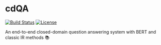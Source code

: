 # cdQA

[![Build Status](https://travis-ci.com/fmikaelian/cdQA.svg?token=Vzy9RRKRZ41ynd9q2BRX&branch=develop)](https://travis-ci.com/fmikaelian/cdQA) [![License](
https://img.shields.io/badge/License-MIT-yellow.svg)](https://choosealicense.com/licenses/mit/)

An end-to-end closed-domain question answering system with BERT and classic IR methods 📚
